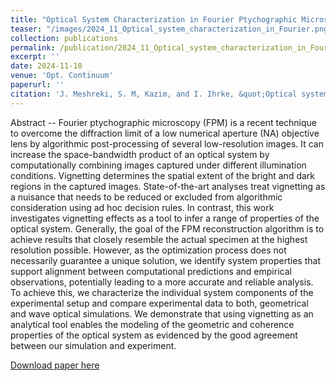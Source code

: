 ```yaml
---
title: "Optical System Characterization in Fourier Ptychographic Microscopy"
teaser: "/images/2024_11_Optical_system_characterization_in_Fourier.png"
collection: publications
permalink: /publication/2024_11_Optical_system_characterization_in_Fourier
excerpt: ''
date: 2024-11-10
venue: 'Opt. Continuum'
paperurl: ''
citation: 'J. Meshreki, S. M, Kazim, and I. Ihrke, &quot;Optical system characterization in Fourier ptychographic microscopy,&quot; <i>Opt. Continuum</i>, Nov. 2024'
---
```

Abstract -- Fourier ptychographic microscopy (FPM) is a recent technique to overcome the diffraction limit of a low numerical aperture (NA) objective lens by algorithmic post-processing of several low-resolution images. It can increase the space-bandwidth product of an optical system by computationally combining images captured under different illumination conditions. Vignetting determines the spatial extent of the bright and dark regions in the captured images. State-of-the-art analyses treat vignetting as a nuisance that needs to be reduced or excluded from algorithmic consideration using ad hoc decision rules. In contrast, this work investigates vignetting effects as a tool to infer a range of properties of the optical system. Generally, the goal of the FPM reconstruction algorithm is to achieve results that closely resemble the actual specimen at the highest resolution possible. However, as the optimization process does not necessarily guarantee a unique solution, we identify system properties that support alignment between computational predictions and empirical observations, potentially leading to a more accurate and reliable analysis. To achieve this, we characterize the individual system components of the experimental setup and compare experimental data to both, geometrical and wave optical simulations. We demonstrate that using vignetting as an analytical tool enables the modeling of the geometric and coherence properties of the optical system as evidenced by the good agreement between our simulation and experiment.

[Download paper here](http://muhammad-kazim.github.io/files/2024_11_Optical_system_characterization_in_Fourier.pdf)
